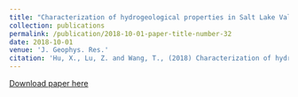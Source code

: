 ```yaml
---
title: "Characterization of hydrogeological properties in Salt Lake Valley, Utah using InSAR"
collection: publications
permalink: /publication/2018-10-01-paper-title-number-32
date: 2018-10-01
venue: 'J. Geophys. Res.'
citation: 'Hu, X., Lu, Z. and Wang, T., (2018) Characterization of hydrogeological properties in Salt Lake Valley, Utah using InSAR, J. Geophys. Res, doi: 10.1029/2017JF004497'
---
```

[Download paper here](http://academicpages.github.io/files/paper2.pdf)
